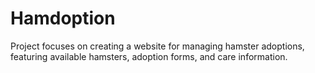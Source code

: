 # Hamdoption
Project focuses on creating a website for managing hamster adoptions, featuring available hamsters, adoption forms, and care information.
